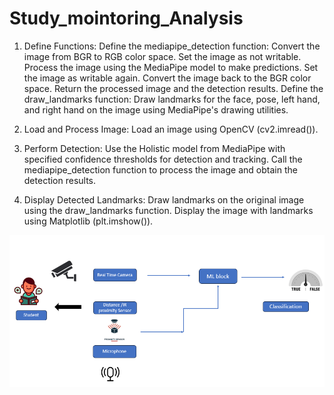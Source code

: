 # Study_mointoring_Analysis

1. Define Functions:
    Define the mediapipe_detection function:
    Convert the image from BGR to RGB color space.
    Set the image as not writable.
    Process the image using the MediaPipe model to make predictions.
    Set the image as writable again.
    Convert the image back to the BGR color space.
    Return the processed image and the detection results.
    Define the draw_landmarks function:
    Draw landmarks for the face, pose, left hand, and right hand on the image using MediaPipe's drawing utilities.
    
2. Load and Process Image:
     Load an image using OpenCV (cv2.imread()).

3.  Perform Detection:
        Use the Holistic model from MediaPipe with specified confidence thresholds for detection and tracking.
        Call the mediapipe_detection function to process the image and obtain the detection results.
4.  Display Detected Landmarks:
        Draw landmarks on the original image using the draw_landmarks function.
        Display the image with landmarks using Matplotlib (plt.imshow()).

![alt text](image.png)
